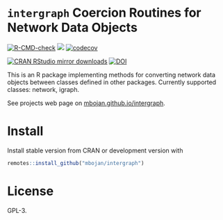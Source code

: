 # `intergraph` Coercion Routines for Network Data Objects

<!-- badges: start -->
[![R-CMD-check](https://github.com/mbojan/intergraph/actions/workflows/R-CMD-check.yaml/badge.svg)](https://github.com/mbojan/intergraph/actions/workflows/R-CMD-check.yaml)
[![](https://www.r-pkg.org/badges/version/intergraph)](https://www.r-pkg.org/pkg/intergraph)
[![codecov](https://codecov.io/gh/mbojan/intergraph/branch/master/graph/badge.svg)](https://codecov.io/gh/mbojan/intergraph)

[![CRAN RStudio mirror downloads](https://cranlogs.r-pkg.org/badges/intergraph)](https://www.r-pkg.org/pkg/intergraph)
[![DOI](https://zenodo.org/badge/doi/10.5281/zenodo.19148.svg)](https://dx.doi.org/10.5281/zenodo.19148)
<!-- badges: end -->

This is an R package implementing methods for converting network data objects
between classes defined in other packages. Currently supported classes:
network, igraph.

See projects web page on [mbojan.github.io/intergraph](https://mbojan.github.io/intergraph).



# Install

Install stable version from CRAN or development version with

```r
remotes::install_github("mbojan/intergraph")
```


# License

GPL-3.

